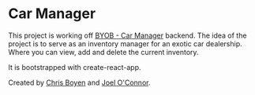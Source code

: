 # Car Manager

This project is working off [BYOB - Car Manager](https://github.com/chrisboylen/BYOB-vehicles.git) backend.
The idea of the project is to serve as an inventory manager for an exotic car dealership. Where you can view, add and delete the current inventory.

It is bootstrapped with create-react-app.

Created by [Chris Boyen](https://github.com/chrisboylen "Chris Boyen") and [Joel O'Connor](https://github.com/JoOCon).
